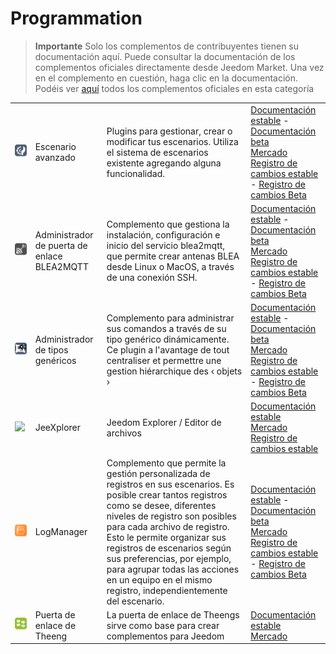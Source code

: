 
# Programmation


>**Importante**
>Solo los complementos de contribuyentes tienen su documentación aquí. Puede consultar la documentación de los complementos oficiales directamente desde Jeedom Market. Una vez en el complemento en cuestión, haga clic en la documentación.
>Podéis ver [aquí](https://market.jeedom.com/index.php?v=d&p=market&type=plugin&categorie=programming) todos los complementos oficiales en esta categoría


| | | | |
|--- | --- | --- | ---|
|<img src="advancedScenario/advancedScenario_icon.png" class="pluginLogo" width="100" />|Escenario avanzado|Plugins para gestionar, crear o modificar tus escenarios. Utiliza el sistema de escenarios existente agregando alguna funcionalidad.|[Documentación estable](http://fobsoft.github.io/jeedom-plugins-documentation/advancedScenario/fr_FR) - [Documentación beta](http://fobsoft.github.io/jeedom-plugins-documentation/advancedScenario/fr_FR)<br/>[Mercado](https://market.jeedom.com/index.php?v=d&p=market_display&id=4281)<br/>[Registro de cambios estable](http://fobsoft.github.io/jeedom-plugins-documentation/advancedScenario/es_ES/changelog) - [Registro de cambios Beta](http://fobsoft.github.io/jeedom-plugins-documentation/advancedScenario/es_ES/changelog)|
|<img src="blea2mqtt/blea2mqtt_icon.png" class="pluginLogo" width="100" />|Administrador de puerta de enlace BLEA2MQTT|Complemento que gestiona la instalación, configuración e inicio del servicio blea2mqtt, que permite crear antenas BLEA desde Linux o MacOS, a través de una conexión SSH.|[Documentación estable](https://flobul-domotique.fr/presentation-et-documentation-du-plugin-blea2mqtt-pour-jeedom/) - [Documentación beta](https://flobul-domotique.fr/presentation-et-documentation-du-plugin-blea2mqtt-pour-jeedom/)<br/>[Mercado](https://market.jeedom.com/index.php?v=d&p=market_display&id=4403)<br/>[Registro de cambios estable](https://flobul-domotique.fr/liste-des-versions-du-plugin-blea2mqtt-pour-jeedom/) - [Registro de cambios Beta](https://flobul-domotique.fr/liste-des-versions-du-plugin-blea2mqtt-pour-jeedom/)|
|<img src="genericTypeManager/genericTypeManager_icon.png" class="pluginLogo" width="100" />|Administrador de tipos genéricos|Complemento para administrar sus comandos a través de su tipo genérico dinámicamente. Ce plugin a l'avantage de tout centraliser et permettre une gestion hiérarchique des ‹ objets ›|[Documentación estable](http://fobsoft.github.io/jeedom-plugins-documentation/genericTypeManager/fr_FR) - [Documentación beta](http://fobsoft.github.io/jeedom-plugins-documentation/genericTypeManager/fr_FR)<br/>[Mercado](https://market.jeedom.com/index.php?v=d&p=market_display&id=4235)<br/>[Registro de cambios estable](http://fobsoft.github.io/jeedom-plugins-documentation/genericTypeManager/es_ES/changelog) - [Registro de cambios Beta](http://fobsoft.github.io/jeedom-plugins-documentation/genericTypeManager/es_ES/changelog)|
|<img src="jeexplorer/jeexplorer_icon.png" class="pluginLogo" width="100" />|JeeXplorer|Jeedom Explorer / Editor de archivos|[Documentación estable](https://kiboost.github.io/jeedom_docs/plugins/jeexplorer/es_ES/)<br/>[Mercado](https://market.jeedom.com/index.php?v=d&p=market_display&id=3690)<br/>[Registro de cambios estable](https://kiboost.github.io/jeedom_docs/plugins/jeexplorer/es_ES/changelog.html)|
|<img src="logmanager/logmanager_icon.png" class="pluginLogo" width="100" />|LogManager|Complemento que permite la gestión personalizada de registros en sus escenarios. Es posible crear tantos registros como se desee, diferentes niveles de registro son posibles para cada archivo de registro. Esto le permite organizar sus registros de escenarios según sus preferencias, por ejemplo, para agrupar todas las acciones en un equipo en el mismo registro, independientemente del escenario.|[Documentación estable](https://mips2648.github.io/jeedom-plugins-docs/logmanager/es_ES/) - [Documentación beta](https://mips2648.github.io/jeedom-plugins-docs/logmanager/es_ES/)<br/>[Mercado](https://market.jeedom.com/index.php?v=d&p=market_display&id=3817)<br/>[Registro de cambios estable](https://mips2648.github.io/jeedom-plugins-docs/logmanager/es_ES/changelog) - [Registro de cambios Beta](https://mips2648.github.io/jeedom-plugins-docs/logmanager/es_ES/changelog)|
|<img src="tgw/tgw_icon.png" class="pluginLogo" width="100" />|Puerta de enlace de Theeng|La puerta de enlace de Theengs sirve como base para crear complementos para Jeedom|[Documentación estable]()<br/>[Mercado](https://market.jeedom.com/index.php?v=d&p=market_display&id=4441)|
